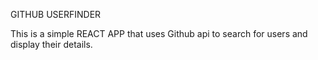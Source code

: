 GITHUB USERFINDER

This is a simple REACT APP that uses Github api to search for users and display their details.